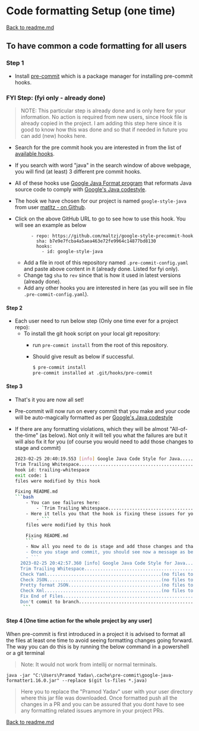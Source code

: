 # Code formatting Setup (one time)

[Back to readme.md](./README.md)

## To have common a code formatting for all users

### Step 1

- Install [pre-commit](https://pre-commit.com/) which is a package manager for installing pre-commit hooks.

### FYI Step: (fyi only - already done)

> NOTE: This particular step is already done and is only here for your information. No action is required from new users,
since Hook file is already copied in the project. I am adding this step here since it is good to know how this was done and so that if needed in future you can add (new) hooks here.

- Search for the pre commit hook you are interested in from the list of [available hooks](https://pre-commit.com/hooks.html).
- If you search with word "java" in the search window of above webpage, you will find (at least) 3 different pre commit hooks.
- All of these hooks use [Google Java Format program](https://github.com/google/google-java-format) that reformats Java source code to comply with [Google's Java codestyle](https://google.github.io/styleguide/javaguide.html).
- The hook we have chosen for our project is named `google-style-java` from user [matltz - on Github](https://github.com/maltzj/google-style-precommit-hook).
- Click on the above GitHub URL to go to see how to use this hook. You will see an example as below

  ``` repos:
        - repo: https://github.com/maltzj/google-style-precommit-hook
          sha: b7e9e7fcba4a5aea463e72fe9964c14877bd8130
          hooks:
            - id: google-style-java
  ```

  - Add a file in root of this repository named `.pre-commit-config.yaml` and paste above content in it (already done. Listed for fyi only).
  - Change tag `sha` to `rev` since that is how it used in latest versions (already done).
  - Add any other hooks you are interested in here (as you will see in file `.pre-commit-config.yaml`).

#### Step 2

- Each user need to run below step (Only one time ever for a project repo):
  - To install the git hook script on your local git repository:
    - run `pre-commit install` from the root of this repository.
    - Should give result as below if successful.

        ```bash
        $ pre-commit install
        pre-commit installed at .git/hooks/pre-commit
       ```

#### Step 3

- That's it you are now all set!
- Pre-commit will now run on every commit that you make and your code will be auto-magically formatted as per [Google's Java codestyle](https://google.github.io/styleguide/javaguide.html)
- If there are any formatting violations, which they will be almost "All-of-the-time" (as below). Not only it will tell you what the failures are
  but it will also fix it for you (of course you would need to add those changes to stage and commit)

    ```bash
    2023-02-25 20:40:19.553 [info] Google Java Code Style for Java......................(no files to check)Skipped
    Trim Trailing Whitespace.................................................Failed
    hook id: trailing-whitespace
    exit code: 1
    files were modified by this hook

    Fixing README.md
    ```bash
        - You can see failures here:
            - `Trim Trailing Whitespace.................................................Failed`
        - Here it tells you that the hook is fixing these issues for you:
            - ```
        files were modified by this hook

        Fixing README.md
        ```
        - Now all you need to do is stage and add those changes and that's it!
        - Once you stage and commit, you should see now a message as below where everything should pass.
        - ```
      2023-02-25 20:42:57.360 [info] Google Java Code Style for Java......................(no files to check)Skipped
      Trim Trailing Whitespace.................................................Passed
      Check Yaml...........................................(no files to check)Skipped
      Check JSON...........................................(no files to check)Skipped
      Pretty format JSON...................................(no files to check)Skipped
      Check Xml............................................(no files to check)Skipped
      Fix End of Files.........................................................Passed
      Don't commit to branch...................................................Passed
       ```

#### Step 4 [One time action for the whole project by any user]

When  pre-commit is first introduced in a project it is advised to format all the files at least
one time to avoid seeing formatting changes going forward. The way you can do this is by running
the below command in a powershell or a git terminal

> Note: It would not work from intellij or normal terminals.

`java -jar "C:\Users\Pramod Yadav\.cache\pre-commit\google-java-formatter1.16.0.jar" --replace $(git ls-files *.java)`

> Here you to replace the "Pramod Yadav" user with your user directory where this jar file was downloaded.
> Once formatted push all the changes in a PR and you can be assured that you dont have to see any formatting related
> issues anymore in your project PRs.
>
[Back to readme.md](./readme.md)
